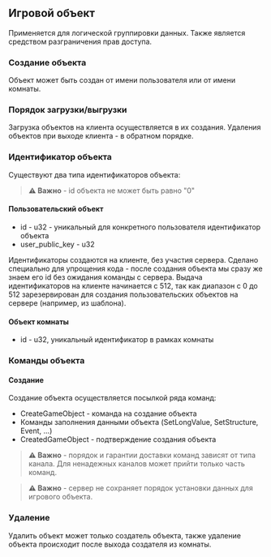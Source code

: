 ## Игровой объект
Применяется для логической группировки данных. Также является средством разграничения прав доступа.

### Создание объекта
Объект может быть создан от имени пользователя или от имени комнаты.

### Порядок загрузки/выгрузки
Загрузка объектов на клиента осуществляется в их создания.
Удаления объектов при выходе  клиента - в обратном порядке.

### Идентификатор объекта
Существуют два типа идентификаторов объекта:
> **⚠ Важно** - id объекта не может быть равно "0"

#### Пользовательский объект
- id - u32 - уникальный для конкретного пользователя идентификатор объекта
- user_public_key - u32

Идентификаторы создаются на клиенте, без участия сервера.
Сделано специально для упрощения кода - после создания объекта мы сразу же знаем его id без ожидания команды с сервера.
Выдача идентификаторов на клиенте начинается с 512, так как диапазон с 0 до 512 зарезервирован
для создания пользовательских объектов на сервере (например, из шаблона).

#### Объект комнаты
- id - u32, уникальный идентификатор в рамках комнаты

### Команды объекта

#### Создание
Создание объекта осуществляется посылкой ряда команд:

- CreateGameObject - команда на создание объекта
- Команды заполнения данными объекта (SetLongValue, SetStructure, Event, ...)
- CreatedGameObject - подтверждение создания объекта

> **⚠ Важно** - порядок и гарантии доставки команд зависят от типа канала.
> Для ненадежных каналов может прийти только часть команд.

> **⚠ Важно** - сервер не сохраняет порядок установки данных для игрового объекта.

### Удаление
Удалить объект может только создатель объекта, также удаление объекта происходит после выхода создателя из комнаты.

